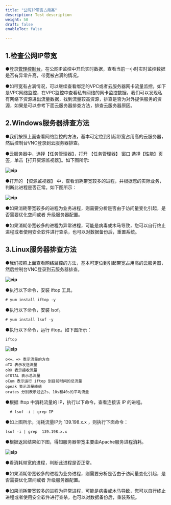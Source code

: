 ```yaml
---
title: "公网IP带宽占用高"
description: Test description
weight: 50
draft: false
enableToc: false

---
```


## **1.检查公网IP带宽**

●登录[管理控制台](https://console.shanhe.com/login)，在公网IP监控中开启实时数据，查看当前一小时实时监控数据是否有异常升高，带宽被占满的情况。

●如带宽有占满情况，可以继续查看绑定的VPC或者云服务器网卡流量监控。如下是VPC网络监控，在VPC监控中查看私有网络的网卡监控数据，我们可以发现私有网络下资源进出流量数据，找到流量较高资源，排查是否为对外提供服务的资源，如果是可以参考下面云服务器排查方法，排查云服务器原因。

## **2.Windows服务器排查方法**



●我们按照上面查看网络监控的方法，基本可定位到引起带宽占用高的云服务器，然后控制台VNC登录到云服务器排查。

●云服务器中，选择【任务管理器】，打开 【任务管理器】 窗口
选择【性能】页签，单击【打开资源监视器】。如下图所示: 

 **![eip](../../../_images/EIP4.png)**



●打开的 【资源监视器】 中，查看消耗带宽较多的进程，并根据您的实际业务，判断此进程是否正常。如下图所示：

 **![eip](../../../_images/EIP5.png)**



●如果消耗带宽较多的进程为业务进程，则需要分析是否由于访问量变化引起，是否需要优化空间或者 升级服务器配置。

●如果消耗带宽较多的进程为异常进程，可能是病毒或木马导致，您可以自行终止进程或者使用安全软件进行查杀，也可以对数据备份后，重置系统。





## **3.Linux服务器排查方法**


●我们按照上面查看网络监控的方法，基本可定位到引起带宽占用高的云服务器，然后控制台VNC登录到云服务器排查。



 **![eip](../../../_images/EIP6.png)**



●执行以下命令，安装 iftop 工具。

```
# yum install iftop -y
```



●执行以下命令，安装 lsof。



```
# yum install lsof -y
```



●执行以下命令，运行 iftop。如下图所示：



```
iftop
```
 **![eip](../../../_images/EIP7.png)**

```
o<=、=> 表示流量的方向
oTX 表示发送流量
oRX 表示接收流量
oTOTAL 表示总流量
oCum 表示运行 iftop 到目前时间的总流量
opeak 表示流量峰值
orates 分别表示过去2s、10s和40s的平均流量
```



●根据 iftop 中消耗流量的 IP，执行以下命令，查看连接该 IP 的进程。



```
  # lsof -i | grep IP
```



●如上图所示，消耗流量IP为 139.198.x.x  ，则执行下面命令：



```
lsof -i | grep  139.198.x.x
```



●根据返回结果如下图，得知服务器带宽主要由Apache服务进程消耗。



 **![eip](../../../_images/EIP8.png)**



●看消耗带宽的进程，判断此进程是否正常。

●如果消耗带宽较多的进程为业务进程，则需要分析是否由于访问量变化引起，是否需要优化空间或者 升级服务器配置。

●如果消耗带宽较多的进程为异常进程，可能是病毒或木马导致，您可以自行终止进程或者使用安全软件进行查杀，也可以对数据备份后，重装系统。